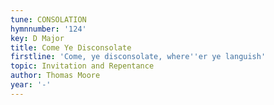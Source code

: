 ```yaml
---
tune: CONSOLATION
hymnnumber: '124'
key: D Major
title: Come Ye Disconsolate
firstline: 'Come, ye disconsolate, where''er ye languish'
topic: Invitation and Repentance
author: Thomas Moore
year: '-'
---
```

